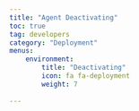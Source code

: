 ```yaml
---
title: "Agent Deactivating"
toc: true
tag: developers
category: "Deployment"
menus: 
    environment:
        title: "Deactivating"
        icon: fa fa-deployment
        weight: 7
        
---
```

